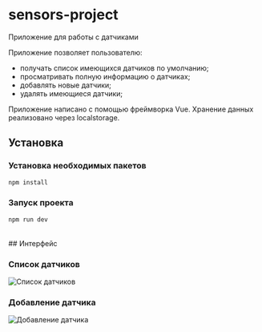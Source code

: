 # sensors-project

Приложение для работы с датчиками

Приложение позволяет пользователю:

- получать список имеющихся датчиков по умолчанию;
- просматривать полную информацию о датчиках;
- добавлять новые датчики;
- удалять имеющиеся датчики;

Приложение написано с помощью фреймворка Vue.
Хранение данных реализовано через localstorage.


## Установка

### Установка необходимых пакетов

```sh
npm install
```

### Запуск проекта

```sh
npm run dev
```
<br />
## Интерфейс

### Список датчиков 
![Список датчиков](https://github.com/parzjval/vue-sensors-app/blob/main/public/Список%20датчиков.png)

### Добавление датчика 
![Добавление датчика](https://github.com/parzjval/vue-sensors-app/blob/main/public/Добавление%20датчика.png)
